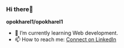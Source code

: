 ### Hi there👋

**opokharel1/opokharel1** 

- 🌱 I’m currently learning Web development.
- 📫 How to reach me: [Connect on LinkedIn](https://linkedin.com/in/option-pokharel-550958289)


